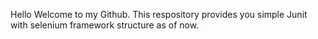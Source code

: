 Hello Welcome to my Github.
This respository provides you simple Junit with selenium framework structure as of now.
